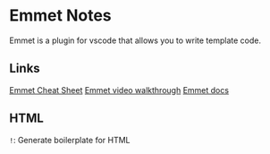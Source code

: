# Emmet Notes

Emmet is a plugin for vscode that allows you to write template code.

## Links

[Emmet Cheat Sheet](./.project/emmet-cheatsheet.pdf)
[Emmet video walkthrough](https://www.youtube.com/watch?v=V8vizNQKtx0)
[Emmet docs](https://docs.emmet.io/)

## HTML

`!`: Generate boilerplate for HTML